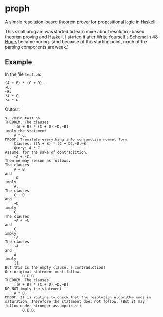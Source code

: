 # proph

A simple resolution-based theorem prover for propositional logic in Haskell.

This small program was started to learn more about resolution-based theorem
proving and Haskell. I started it after [Write Yourself a Scheme in 48
Hours](https://en.wikibooks.org/wiki/Write_Yourself_a_Scheme_in_48_Hours)
became boring. (And because of this starting point, much of the parsing
components are weak.)

## Example

In the file `test.ph`:

```
(A + B) * (C + D).
~D.
~B.
?A * C.
?A * D.
```

Output:

```
$ ./main test.ph
THEOREM. The clauses
	[(A + B) * (C + D),~D,~B]
imply the statement
	A * C.
PROOF. Translate everything into conjunctive normal form:
	Clauses: [(A + B) * (C + D),~D,~B]
	Query: A * C
Assume, for the sake of contradiction,
	~A + ~C.
Then we may reason as follows.
The clauses
	A + B
and
	~B
imply
	A.
The clauses
	C + D
and
	~D
imply
	C.
The clauses
	~A + ~C
and
	C
imply
	~A.
The clauses
	~A
and
	A
imply
	[].
But this is the empty clause, a contradiction!
Our original statement must follow.
		Q.E.D.
THEOREM. The clauses
	[(A + B) * (C + D),~D,~B]
DO NOT imply the statement
	A * D.
PROOF. It is routine to check that the resolution algorithm ends in saturation. Therefore the statement does not follow. (But it may follow under stronger assumptions!)
		Q.E.D.
```
